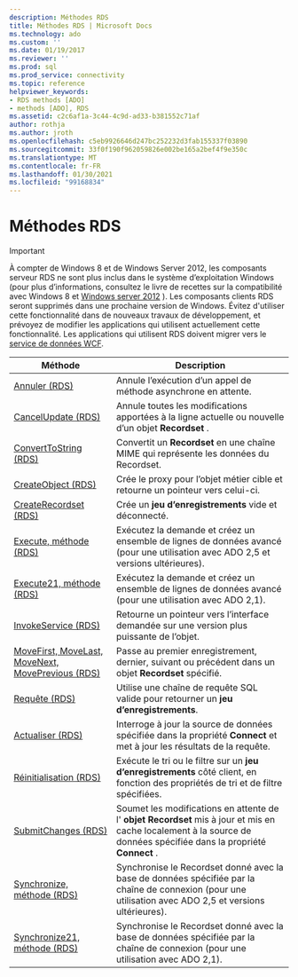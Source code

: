 ```yaml
---
description: Méthodes RDS
title: Méthodes RDS | Microsoft Docs
ms.technology: ado
ms.custom: ''
ms.date: 01/19/2017
ms.reviewer: ''
ms.prod: sql
ms.prod_service: connectivity
ms.topic: reference
helpviewer_keywords:
- RDS methods [ADO]
- methods [ADO], RDS
ms.assetid: c2c6af1a-3c44-4c9d-ad33-b381552c71af
author: rothja
ms.author: jroth
ms.openlocfilehash: c5eb9926646d247bc252232d3fab155337f03890
ms.sourcegitcommit: 33f0f190f962059826e002be165a2bef4f9e350c
ms.translationtype: MT
ms.contentlocale: fr-FR
ms.lasthandoff: 01/30/2021
ms.locfileid: "99168834"
---
```

# <a name="rds-methods"></a>Méthodes RDS
> [!IMPORTANT]
>  À compter de Windows 8 et de Windows Server 2012, les composants serveur RDS ne sont plus inclus dans le système d’exploitation Windows (pour plus d’informations, consultez le livre de recettes sur la compatibilité avec Windows 8 et [Windows server 2012](https://www.microsoft.com/download/details.aspx?id=27416) ). Les composants clients RDS seront supprimés dans une prochaine version de Windows. Évitez d'utiliser cette fonctionnalité dans de nouveaux travaux de développement, et prévoyez de modifier les applications qui utilisent actuellement cette fonctionnalité. Les applications qui utilisent RDS doivent migrer vers le [service de données WCF](/dotnet/framework/wcf/).  
  
|Méthode|Description|  
|-|-|  
|[Annuler (RDS)](./cancel-method-rds.md)|Annule l’exécution d’un appel de méthode asynchrone en attente.|  
|[CancelUpdate (RDS)](./cancelupdate-method-rds.md)|Annule toutes les modifications apportées à la ligne actuelle ou nouvelle d’un objet **Recordset** .|  
|[ConvertToString (RDS)](./converttostring-method-rds.md)|Convertit un **Recordset** en une chaîne MIME qui représente les données du Recordset.|  
|[CreateObject (RDS)](./createobject-method-rds.md)|Crée le proxy pour l’objet métier cible et retourne un pointeur vers celui-ci.|  
|[CreateRecordset (RDS)](./createrecordset-method-rds.md)|Crée un **jeu d’enregistrements** vide et déconnecté.|  
|[Execute, méthode (RDS)](./execute-method-rds.md)|Exécutez la demande et créez un ensemble de lignes de données avancé (pour une utilisation avec ADO 2,5 et versions ultérieures).|  
|[Execute21, méthode (RDS)](./execute21-method-rds.md)|Exécutez la demande et créez un ensemble de lignes de données avancé (pour une utilisation avec ADO 2,1).|  
|[InvokeService (RDS)](./invokeservice-rds.md)|Retourne un pointeur vers l’interface demandée sur une version plus puissante de l’objet.|  
|[MoveFirst, MoveLast, MoveNext, MovePrevious (RDS)](./movefirst-movelast-movenext-and-moveprevious-methods-rds.md)|Passe au premier enregistrement, dernier, suivant ou précédent dans un objet **Recordset** spécifié.|  
|[Requête (RDS)](./query-method-rds.md)|Utilise une chaîne de requête SQL valide pour retourner un **jeu d’enregistrements**.|  
|[Actualiser (RDS)](./refresh-method-rds.md)|Interroge à jour la source de données spécifiée dans la propriété **Connect** et met à jour les résultats de la requête.|  
|[Réinitialisation (RDS)](./reset-method-rds.md)|Exécute le tri ou le filtre sur un **jeu d’enregistrements** côté client, en fonction des propriétés de tri et de filtre spécifiées.|  
|[SubmitChanges (RDS)](./submitchanges-method-rds.md)|Soumet les modifications en attente de l' **objet Recordset** mis à jour et mis en cache localement à la source de données spécifiée dans la propriété **Connect** .|  
|[Synchronize, méthode (RDS)](./synchronize-method-rds.md)|Synchronise le Recordset donné avec la base de données spécifiée par la chaîne de connexion (pour une utilisation avec ADO 2,5 et versions ultérieures).|  
|[Synchronize21, méthode (RDS)](./synchronize21-method-rds.md)|Synchronise le Recordset donné avec la base de données spécifiée par la chaîne de connexion (pour une utilisation avec ADO 2,1).|
